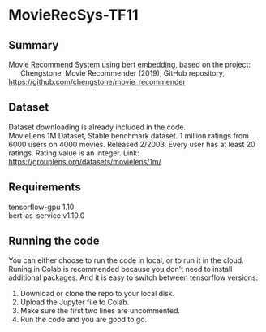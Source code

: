 # MovieRecSys-TF11
## Summary
Movie Recommend System using bert embedding, based on the project:  
&nbsp;&nbsp;&nbsp;&nbsp;&nbsp;&nbsp;Chengstone, Movie Recommender (2019), GitHub repository, https://github.com/chengstone/movie_recommender
  
## Dataset
Dataset downloading is already included in the code.  
MovieLens 1M Dataset, Stable benchmark dataset. 1 million ratings from 6000 users on 4000 movies. Released 2/2003. Every user has at least 20 ratings. Rating value is an integer. 
Link: https://grouplens.org/datasets/movielens/1m/  
   
## Requirements
tensorflow-gpu 1.10  
bert-as-service v1.10.0

## Running the code
You can either choose to run the code in local, or to run it in the cloud. Runing in Colab is recommended because you don't need to install additional packages. And it is easy to switch between tensorflow versions.  
1. Download or clone the repo to your local disk.
2. Upload the Jupyter file to Colab.
3. Make sure the first two lines are uncommented.
4. Run the code and you are good to go. 
  
